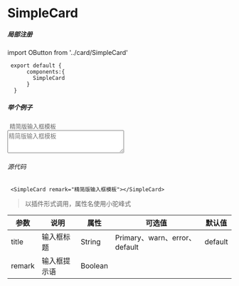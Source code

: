 # SimpleCard 
  
##### 局部注册


  
  <p>   
	import OButton from '../card/SimpleCard'   

	 export default {  
		  components:{  
			SimpleCard  
		  }  
	  }
  </p>
  
  
  ##### 举个例子
<div class="example">
	<div class="textarea">
		<div>
			<div class="left_contain">
			<div class="title" style="display: inline-block;font-size: 13px;margin:0px 5px;color: #666;">精简版输入框模板</div>
			</div>
		</div>
	<textarea class="simple_textarea" rows="3" cols="30" placeholder="精简版输入框模板"></textarea>
	</div>
</div>
  
  ###### 源代码
	 <SimpleCard remark="精简版输入框模板"></SimpleCard>
	
   	

> 以插件形式调用，属性名使用小驼峰式

| 参数 | 说明 | 属性 | 可选值 | 默认值 |
| ------ | ------ | ------ | ------ | ------ |
| title | 输入框标题 | String | Primary、warn、error、default | default |
| remark | 输入框提示语 | Boolean | | |



